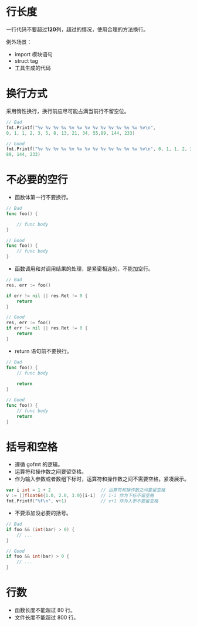 # 行长度
一行代码不要超过**120**列，超过的情况，使用合理的方法换行。

例外场景：
- import 模块语句
- struct tag
- 工具生成的代码

# 换行方式
采用惰性换行，换行前应尽可能占满当前行不留空位。
```go
// Bad
fmt.Printf("%v %v %v %v %v %v %v %v %v %v %v %v %v %v\n",
0, 1, 1, 2, 3, 5, 8, 13, 21, 34, 55,89, 144, 233)

// Good
fmt.Printf("%v %v %v %v %v %v %v %v %v %v %v %v %v %v\n", 0, 1, 1, 2, 3, 5, 8, 13, 21, 34, 55,
89, 144, 233)
```

# 不必要的空行

- 函数体第一行不要换行。

```go
// Bad
func foo() {

	// func body
}

// Good
func foo() {
	// func body
}
```

- 函数调用和对调用结果的处理，是紧密相连的，不能加空行。

```go
// Bad
res, err := foo()

if err != nil || res.Ret != 0 {
	return
}

// Good
res, err := foo()
if err != nil || res.Ret != 0 {
	return
}
```

- return 语句前不要换行。

```go
// Bad
func foo() {
	// func body
	
	return
}

// Good
func foo() {
	// func body
	return
}
```

# 括号和空格
- 遵循 gofmt 的逻辑。
- 运算符和操作数之间要留空格。
- 作为输入参数或者数组下标时，运算符和操作数之间不需要空格，紧凑展示。
```go
var i int = 1 + 2 					// 运算符和操作数之间要留空格
v := []float64{1.0, 2.0, 3.0}[i-i]  // i-i 作为下标不留空格
fmt.Printf("%f\n", v+1)				// v+1 作为入参不要留空格
```

- 不要添加没必要的括号。

```go
// Bad
if foo && (int(bar) > 0) {
	// ...
}

// Good
if foo && int(bar) > 0 {
	// ...
}
```

# 行数
- 函数长度不能超过 80 行。
- 文件长度不能超过 800 行。